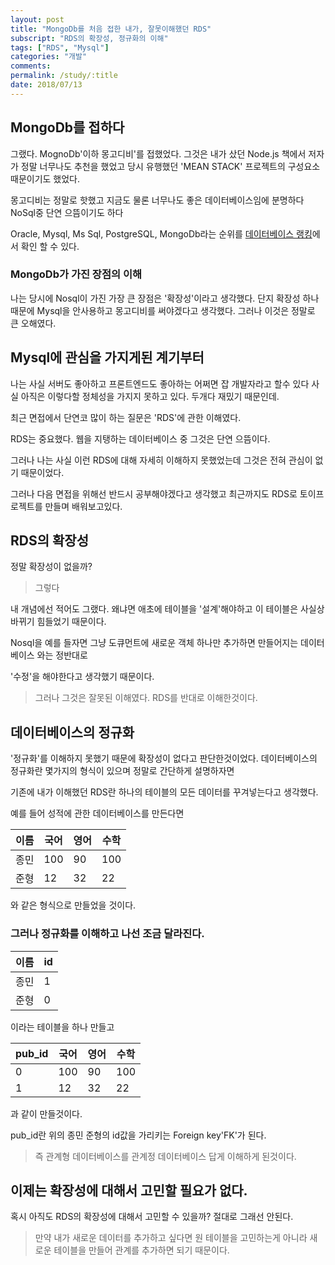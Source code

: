 ```yaml
---
layout: post
title: "MongoDb를 처음 접한 내가, 잘못이해했던 RDS"
subscript: "RDS의 확장성, 정규화의 이해"
tags: ["RDS", "Mysql"]
categories: "개발"
comments:
permalink: /study/:title
date: 2018/07/13
---
```


## MongoDb를 접하다

그랬다. MognoDb'이하 몽고디비'를 접했었다. 그것은 내가 샀던 Node.js 책에서 저자가 정말 너무나도 추천을 했었고 당시 유행했던 'MEAN STACK' 프로젝트의 구성요소 때문이기도 했었다.

몽고디비는 정말로 핫했고 지금도 물론 너무나도 좋은 데이터베이스임에 분명하다 NoSql중 단연 으뜸이기도 하다

Oracle, Mysql, Ms Sql, PostgreSQL, MongoDb라는 순위를 [데이터베이스 랭킹](https://db-engines.com/en/ranking)에서 확인 할 수 있다.

### MongoDb가 가진 장점의 이해

나는 당시에 Nosql이 가진 가장 큰 장점은 '확장성'이라고 생각했다. 단지 확장성 하나 때문에 Mysql을 안사용하고 몽고디비를 써야겠다고 생각했다. 그러나 이것은 정말로 큰 오해였다.

## Mysql에 관심을 가지게된 계기부터

나는 사실 서버도 좋아하고 프론트엔드도 좋아하는 어쩌면 잡 개발자라고 할수 있다 사실 아직은 이렇다할 정체성을 가지지 못하고 있다. 두개다 재밌기 때문인데.

최근 면접에서 단연코 많이 하는 질문은 'RDS'에 관한 이해였다.

RDS는 중요했다. 웹을 지탱하는 데이터베이스 중 그것은 단연 으뜸이다.

그러나 나는 사실 이런 RDS에 대해 자세히 이해하지 못했었는데 그것은 전혀 관심이 없기 때문이었다.

그러나 다음 면접을 위해선 반드시 공부해야겠다고 생각했고 최근까지도 RDS로 토이프로젝트를 만들며 배워보고있다.

## RDS의 확장성

정말 확장성이 없을까?

> 그렇다

내 개념에선 적어도 그랬다. 왜냐면 애초에 테이블을 '설계'해야하고 이 테이블은 사실상 바뀌기 힘들었기 때문이다.

Nosql을 예를 들자면 그냥 도큐먼트에 새로운 객체 하나만 추가하면 만들어지는 데이터베이스 와는 정반대로

'수정'을 해야한다고 생각했기 때문이다.

> 그러나 그것은 잘못된 이해였다.
> RDS를 반대로 이해한것이다.

## 데이터베이스의 정규화

'정규화'를 이해하지 못했기 때문에 확장성이 없다고 판단한것이었다. 데이터베이스의 정규화란 몇가지의 형식이 있으며 정말로 간단하게 설명하자면

기존에 내가 이해했던 RDS란 하나의 테이블의 모든 데이터를 꾸겨넣는다고 생각했다.

예를 들어 성적에 관한 데이터베이스를 만든다면

| 이름 | 국어 | 영어 | 수학 |
| ---- | ---- | ---- | ---- |
| 종민 | 100  | 90   | 100  |
| 준형 | 12   | 32   | 22   |

와 같은 형식으로 만들었을 것이다.

### 그러나 정규화를 이해하고 나선 조금 달라진다.

| 이름 | id  |
| ---- | --- |
| 종민 | 1   |
| 준형 | 0   |

이라는 테이블을 하나 만들고

| pub_id | 국어 | 영어 | 수학 |
| ------ | ---- | ---- | ---- |
| 0      | 100  | 90   | 100  |
| 1      | 12   | 32   | 22   |

과 같이 만들것이다.

pub_id란 위의 종민 준형의 id값을 가리키는 Foreign key'FK'가 된다.

> 즉 관계형 데이터베이스를 관계정 데이터베이스 답게 이해하게 된것이다.

## 이제는 확장성에 대해서 고민할 필요가 없다.

혹시 아직도 RDS의 확장성에 대해서 고민할 수 있을까? 절대로 그래선 안된다.

> 만약 내가 새로운 데이터를 추가하고 싶다면 원 테이블을 고민하는게 아니라 새로운 테이블을 만들어 관계를 추가하면 되기 때문이다.
